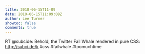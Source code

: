 ```yaml
---
title: 2010-06-15T11-09
date: 2010-06-15T11:09:08Z
author: Lee Turner
showtoc: false
comments: true
---
```


RT @subcide: Behold, the Twitter Fail Whale rendered in pure CSS: http://subci.de/k #css  #failwhale #toomuchtime

